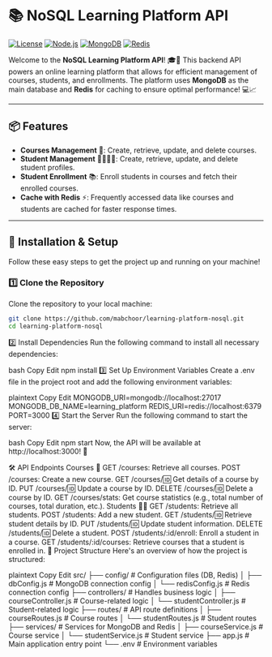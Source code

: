 # 📚 NoSQL Learning Platform API

[![License](https://img.shields.io/badge/license-MIT-blue.svg)](https://opensource.org/licenses/MIT)
[![Node.js](https://img.shields.io/badge/Node.js-v14.x-green.svg)](https://nodejs.org/)
[![MongoDB](https://img.shields.io/badge/MongoDB-v4.2-green.svg)](https://www.mongodb.com/)
[![Redis](https://img.shields.io/badge/Redis-v6.0-green.svg)](https://redis.io/)

Welcome to the **NoSQL Learning Platform API**! 🎓🚀 This backend API powers an online learning platform that allows for efficient management of courses, students, and enrollments. The platform uses **MongoDB** as the main database and **Redis** for caching to ensure optimal performance! 💻📈

---

## 📦 Features

- **Courses Management** 📝: Create, retrieve, update, and delete courses.
- **Student Management** 👩‍🎓👨‍🎓: Create, retrieve, update, and delete student profiles.
- **Student Enrollment** 📚: Enroll students in courses and fetch their enrolled courses.
- **Cache with Redis** ⚡: Frequently accessed data like courses and students are cached for faster response times.

---

## 🚀 Installation & Setup

Follow these easy steps to get the project up and running on your machine!

### 1️⃣ Clone the Repository

Clone the repository to your local machine:

```bash
git clone https://github.com/mabchoor/learning-platform-nosql.git
cd learning-platform-nosql
```

2️⃣ Install Dependencies
Run the following command to install all necessary dependencies:

bash
Copy
Edit
npm install
3️⃣ Set Up Environment Variables
Create a .env file in the project root and add the following environment variables:

plaintext
Copy
Edit
MONGODB_URI=mongodb://localhost:27017
MONGODB_DB_NAME=learning_platform
REDIS_URI=redis://localhost:6379
PORT=3000
4️⃣ Start the Server
Run the following command to start the server:

bash
Copy
Edit
npm start
Now, the API will be available at http://localhost:3000! 🎉

🛠️ API Endpoints
Courses 📘
GET /courses: Retrieve all courses.
POST /courses: Create a new course.
GET /courses/:id: Get details of a course by ID.
PUT /courses/:id: Update a course by ID.
DELETE /courses/:id: Delete a course by ID.
GET /courses/stats: Get course statistics (e.g., total number of courses, total duration, etc.).
Students 🧑‍🎓
GET /students: Retrieve all students.
POST /students: Add a new student.
GET /students/:id: Retrieve student details by ID.
PUT /students/:id: Update student information.
DELETE /students/:id: Delete a student.
POST /students/:id/enroll: Enroll a student in a course.
GET /students/:id/courses: Retrieve courses that a student is enrolled in.
🔧 Project Structure
Here's an overview of how the project is structured:

plaintext
Copy
Edit
src/
├── config/ # Configuration files (DB, Redis)
│ ├── dbConfig.js # MongoDB connection config
│ └── redisConfig.js # Redis connection config
├── controllers/ # Handles business logic
│ ├── courseController.js # Course-related logic
│ └── studentController.js # Student-related logic
├── routes/ # API route definitions
│ ├── courseRoutes.js # Course routes
│ └── studentRoutes.js # Student routes
├── services/ # Services for MongoDB and Redis
│ ├── courseService.js # Course service
│ └── studentService.js # Student service
├── app.js # Main application entry point
└── .env # Environment variables
